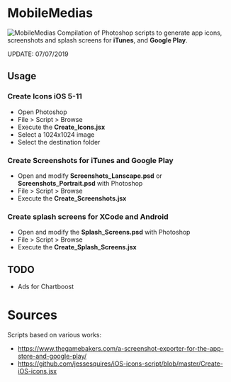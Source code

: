 # MobileMedias

![MobileMedias](https://raw.githubusercontent.com/BenoitFreslon/MobileMedias/master/demo.jpg
)
Compilation of Photoshop scripts to generate app icons, screenshots and splash screens for **iTunes**, and **Google Play**.

UPDATE: 07/07/2019

## Usage

### Create Icons iOS 5-11

* Open Photoshop
* File > Script > Browse
* Execute the **Create_Icons.jsx**
* Select a 1024x1024 image
* Select the destination folder

### Create Screenshots for iTunes and Google Play
* Open and modify **Screenshots_Lanscape.psd** or **Screenshots_Portrait.psd** with Photoshop
* File > Script > Browse
* Execute the **Create_Screenshots.jsx**

### Create splash screens for XCode and Android
* Open and modify the **Splash_Screens.psd** with Photoshop
* File > Script > Browse
* Execute the **Create_Splash_Screens.jsx**

## TODO
* Ads for Chartboost

# Sources

Scripts based on various works:

* https://www.thegamebakers.com/a-screenshot-exporter-for-the-app-store-and-google-play/
* https://github.com/jessesquires/iOS-icons-script/blob/master/Create-iOS-icons.jsx
